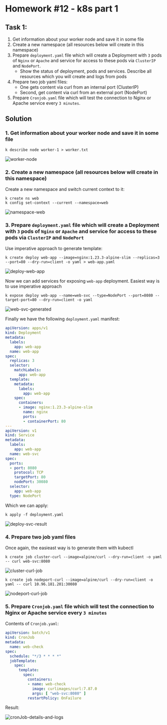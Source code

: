 # Homework #12 - k8s part 1

## Task 1:
1. Get information about your worker node and save it in some file
2. Create a new namespace (all resources below will create in this namespace)
3. Prepare `deployment.yaml` file which will create a Deployment with `3` pods of `Nginx` or `Apache` and service for access to these pods via `ClusterIP` and `NodePort`.
    - Show the status of deployment, pods and services. Describe all resources which you will create and logs from pods
4. Prepare two job yaml files:
    - One gets content via curl from an internal port (ClusterIP)
    - Second, get content via curl from an external port (NodePort)
5. Prepare `Cronjob.yaml` file which will test the connection to Nginx or Apache service every `3 minutes`.

## Solution

### 1. Get information about your worker node and save it in some file
```
k describe node worker-1 > worker.txt
```

![worker-node](./describe_worker_node.png)

### 2. Create a new namespace (all resources below will create in this namespace)

Create a new namespace and switch current context to it:
```
k create ns web
k config set-context --current --namespace=web
```
![namespace-web](./namespace_web.png)

### 3. Prepare `deployment.yaml` file which will create a Deployment with `3` pods of `Nginx` or `Apache` and service for access to these pods via `ClusterIP` and `NodePort`

Use imperative approach to generate template:
```
k create deploy web-app --image=nginx:1.23.3-alpine-slim --replicas=3 --port=80 --dry-run=client -o yaml > web-app.yaml
```

![deploy-web-app](./deploy-web-app.png)

Now we can add services for exposing `web-app` deployment. Easiest way is to use imperative approach
```
k expose deploy web-app --name=web-svc --type=NodePort --port=8080 --target-port=80 --dry-run=client -o yaml
```
![web-svc-generated](./web-svc.png)

Finally we have the following `deployment.yaml` manifest:
```yaml
apiVersion: apps/v1
kind: Deployment
metadata:
  labels:
    app: web-app
  name: web-app
spec:
  replicas: 3
  selector:
    matchLabels:
      app: web-app
  template:
    metadata:
      labels:
        app: web-app
    spec:
      containers:
      - image: nginx:1.23.3-alpine-slim
        name: nginx
        ports:
        - containerPort: 80
---
apiVersion: v1
kind: Service
metadata:
  labels:
    app: web-app
  name: web-svc
spec:
  ports:
  - port: 8080
    protocol: TCP
    targetPort: 80
    nodePort: 30080
  selector:
    app: web-app
  type: NodePort
```

Which we can apply:
```
k apply -f deployment.yaml
```
![deploy-svc-result](./deploy-svc-result.png)

### 4. Prepare two job yaml files

Once again, the easieast way is to generate them with kubectl
```
k create job cluster-curl --image=alpine/curl --dry-run=client -o yaml -- curl web-svc:8080
```

![cluster-curl-job](./clusterIP-curl_job.png)

```
k create job nodeport-curl --image=alpine/curl --dry-run=client -o yaml -- curl 10.96.181.201:30080
```

![nodeport-curl-job](./nodePort-curl_job.png)

### 5. Prepare `Cronjob.yaml` file which will test the connection to Nginx or Apache service every `3 minutes`

Contents of `Cronjob.yaml`:
```yaml
apiVersion: batch/v1
kind: CronJob
metadata:
  name: web-check
spec:
  schedule: "*/3 * * * *"
  jobTemplate:
    spec:
      template:
        spec:
          containers:
          - name: web-check
            image: curlimages/curl:7.87.0
            args: [ "web-svc:8080" ]
          restartPolicy: OnFailure
```

Result:

![cronJob-details-and-logs](./cronjob-logs.png)